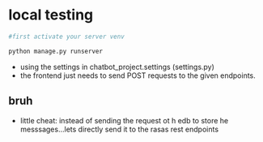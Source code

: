 # local testing

```bash
#first activate your server venv

python manage.py runserver
```

- using the settings in chatbot_project.settings (settings.py)
- the frontend just needs to send POST requests to the given endpoints.

## bruh

- little cheat: instead of sending the request ot h edb to store he messsages...lets directly send it to the rasas rest endpoints
